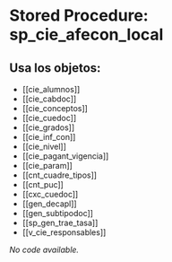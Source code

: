 # Stored Procedure: sp_cie_afecon_local

## Usa los objetos:
- [[cie_alumnos]]
- [[cie_cabdoc]]
- [[cie_conceptos]]
- [[cie_cuedoc]]
- [[cie_grados]]
- [[cie_inf_con]]
- [[cie_nivel]]
- [[cie_pagant_vigencia]]
- [[cie_param]]
- [[cnt_cuadre_tipos]]
- [[cnt_puc]]
- [[cxc_cuedoc]]
- [[gen_decapl]]
- [[gen_subtipodoc]]
- [[sp_gen_trae_tasa]]
- [[v_cie_responsables]]

*No code available.*
